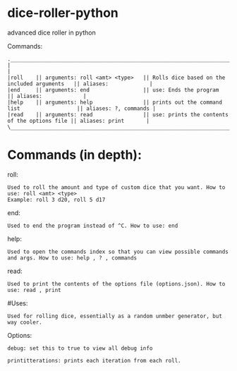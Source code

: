 # dice-roller-python

advanced dice roller in python

Commands:
    
    .__________________________________________________________________________________________________________________.
    |                                                                                                                  |
    |roll    || arguments: roll <amt> <type>   || Rolls dice based on the included arguments   || aliases:             |
    |end     || arguments: end                 || use: Ends the program                        || aliases:             |
    |help    || arguments: help                || prints out the command list                  || aliases: ?, commands |
    |read    || arguments: read                || use: prints the contents of the options file || aliases: print       |
    \__________________________________________________________________________________________________________________/

# Commands (in depth):
    
roll: 
        
    Used to roll the amount and type of custom dice that you want. How to use: roll <amt> <type> 
    Example: roll 3 d20, roll 5 d17
end: 
        
    Used to end the program instead of ^C. How to use: end
help: 
        
    Used to open the commands index so that you can view possible commands and args. How to use: help , ? , commands
read: 
        
    Used to print the contents of the options file (options.json). How to use: read , print 

#Uses:
    
    Used for rolling dice, essentially as a random unmber generator, but way cooler.

Options:
    
    debug: set this to true to view all debug info
    
    printitterations: prints each iteration from each roll.

